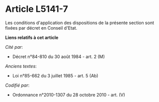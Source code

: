 # Article L5141-7

Les conditions d'application des dispositions de la présente section sont fixées par décret en Conseil d'Etat.

**Liens relatifs à cet article**

_Cité par_:

  - Décret n°84-810 du 30 août 1984 - art. 2 (M)

_Anciens textes_:

  - Loi n°85-662 du 3 juillet 1985 - art. 5 (Ab)

_Codifié par_:

  - Ordonnance n°2010-1307 du 28 octobre 2010 - art. (V)
